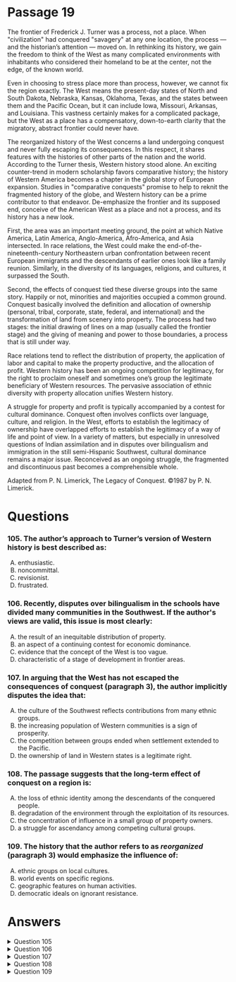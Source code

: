 # Passage 19
The frontier of Frederick J. Turner was a process, not a place. When "civilization" had conquered "savagery" at any one location, the process — and the historian’s attention — moved on. In rethinking its history, we gain the freedom to think of the West as many complicated environments with inhabitants who considered their homeland to be at the center, not the edge, of the known world.

Even in choosing to stress place more than process, however, we cannot fix the region exactly. The West means the present-day states of North and South Dakota, Nebraska, Kansas, Oklahoma, Texas, and the states between them and the Pacific Ocean, but it can include Iowa, Missouri, Arkansas, and Louisiana. This vastness certainly makes for a complicated package, but the West as a place has a compensatory, down-to-earth clarity that the migratory, abstract frontier could never have.

The reorganized history of the West concerns a land undergoing conquest and never fully escaping its consequences. In this respect, it shares features with the histories of other parts of the nation and the world. According to the Turner thesis, Western history stood alone. An exciting counter-trend in modern scholarship favors comparative history; the history of Western America becomes a chapter in the global story of European expansion. Studies in "comparative conquests" promise to help to reknit the fragmented history of the globe, and Western history can be a prime contributor to that endeavor. De-emphasize the frontier and its supposed end, conceive of the American West as a place and not a process, and its history has a new look.

First, the area was an important meeting ground, the point at which Native America, Latin America, Anglo-America, Afro-America, and Asia intersected. In race relations, the West could make the end-of-the-nineteenth-century Northeastern urban confrontation between recent European immigrants and the descendants of earlier ones look like a family reunion. Similarly, in the diversity of its languages, religions, and cultures, it surpassed the South.

Second, the effects of conquest tied these diverse groups into the same story. Happily or not, minorities and majorities occupied a common ground. Conquest basically involved the definition and allocation of ownership (personal, tribal, corporate, state, federal, and international) and the transformation of land from scenery into property. The process had two stages: the initial drawing of lines on a map (usually called the frontier stage) and the giving of meaning and power to those boundaries, a process that is still under way.

Race relations tend to reflect the distribution of property, the application of labor and capital to make the property productive, and the allocation of profit. Western history has been an ongoing competition for legitimacy, for the right to proclaim oneself and sometimes one’s group the legitimate beneficiary of Western resources. The pervasive association of ethnic diversity with property allocation unifies Western history.

A struggle for property and profit is typically accompanied by a contest for cultural dominance. Conquest often involves conflicts over language, culture, and religion. In the West, efforts to establish the legitimacy of ownership have overlapped efforts to establish the legitimacy of a way of life and point of view. In a variety of matters, but especially in unresolved questions of Indian assimilation and in disputes over bilingualism and immigration in the still semi-Hispanic Southwest, cultural dominance remains a major issue. Reconceived as an ongoing struggle, the fragmented and discontinuous past becomes a comprehensible whole.

Adapted from P. N. Limerick, The Legacy of Conquest. ©1987 by P. N. Limerick.

# Questions
### 105. The author’s approach to Turner’s version of Western history is best described as:
<ol type="A">
  <li>enthusiastic.</li>
  <li>noncommittal.</li>
  <li>revisionist.</li>
  <li>frustrated.</li>
</ol>

### 106. Recently, disputes over bilingualism in the schools have divided many communities in the Southwest. If the author's views are valid, this issue is most clearly:
<ol type="A">
  <li>the result of an inequitable distribution of property.</li>
  <li>an aspect of a continuing contest for economic dominance.</li>
  <li>evidence that the concept of the West is too vague.</li>
  <li>characteristic of a stage of development in frontier areas.</li>
</ol>

### 107. In arguing that the West has not escaped the consequences of conquest (paragraph 3), the author implicitly disputes the idea that:
<ol type="A">
  <li>the culture of the Southwest reflects contributions from many ethnic groups.</li>
  <li>the increasing population of Western communities is a sign of prosperity.</li>
  <li>the competition between groups ended when settlement extended to the Pacific.</li>
  <li>the ownership of land in Western states is a legitimate right.</li>
</ol>

### 108. The passage suggests that the long-term effect of conquest on a region is:
<ol type="A">
  <li>the loss of ethnic identity among the descendants of the conquered people.</li>
  <li>degradation of the environment through the exploitation of its resources.</li>
  <li>the concentration of influence in a small group of property owners.</li>
  <li>a struggle for ascendancy among competing cultural groups.</li>
</ol>

### 109. The history that the author refers to as _reorganized_ (paragraph 3) would emphasize the influence of:
<ol type="A">
  <li>ethnic groups on local cultures.</li>
  <li>world events on specific regions.</li>
  <li>geographic features on human activities.</li>
  <li>democratic ideals on ignorant resistance.</li>
</ol>

# Answers
<details>
  <summary>Question 105</summary>
  <b>The solution is C</b>: revisionist.

  <br><br>
  <b>Item Rationale:</b><br>
  This is a Reasoning Within the Text question because it asks you to assess or evaluate the author’s opinion of Turner’s view of Western history, by integrating evidence or cues to the author’s view from different parts of the passage.
  
  <br><br>
  <b>Option Rationale:</b><br>
  Option A: enthusiastic.
<br>
Incorrect. The author presents Turner’s version of Western history as an older, more standard position and is “enthusiastic” about the newer scholarship that critiques the Turner approach: “According to the Turner thesis, Western history stood alone. An exciting counter-trend in modern scholarship favors comparative history; the history of Western America becomes a chapter in the global story of European expansion” (paragraph 3).
<br><br>
Option B: noncommittal.
<br>
Incorrect. The author commits to the revision of history—and thus, a revision of Turner--at several points in the passage. For instance, the author says: "history has a new look" (paragraph 3); "First, …" — paragraph 4); "Second, …"—paragraph 5). The author, then, takes a position on the value of Turner’s approach and does not remain neutral.
<br><br>
Option C: revisionist.
<br>
Correct. The opening paragraph describes the Turner thesis of Western history and then asserts: “in rethinking its history, we gain the freedom to think of the West as many complicated environments….” Paragraph 3 argues for a "reorganized history of the West." The author, then, is <i>revising</i> the Turner thesis, according to which "Western history stood alone. An exciting counter-trend…favors comparative history" (paragraph 3).
<br><br>
Option D: frustrated.
<br>
Incorrect. There is no evidence in the passage for the author feeling or sounding “frustrated” by Turner’s approach; the author takes a reasonable and thoughtful tone throughout the passage.

</details>

<details>
  <summary>Question 106</summary>
  <b>The solution is B</b>: an aspect of a continuing contest for economic dominance.

  <br><br>
  <b>Item Rationale:</b><br>
  This is a Reasoning Beyond the Text question because it introduces a novel scenario and asks you to apply the arguments in the passage to that scenario.
  
  <br><br>
  <b>Option Rationale:</b><br>
  Option A: the result of an inequitable distribution of property.
<br>
Incorrect. The author explains in the final paragraph that conflicts over language are involved with struggles for property, not that the latter <i>cause</i> the former.
<br><br>
Option B: an aspect of a continuing contest for economic dominance.
<br>
Correct. The author writes: "A struggle for property…is typically accompanied by a contest for cultural dominance. Conquest often involves conflicts over language…" (final paragraph).
<br><br>
Option C: evidence that the concept of the West is too vague.
<br>
Incorrect. There is no support in the passage for this option.
<br><br>
Option D: characteristic of a stage of development in frontier areas.
<br>
Incorrect. The author does not say that contests for cultural dominance are a <i>stage of development</i>, but rather that they are ongoing (paragraph 6) and points to at least one instance in which disputes over bilingualism are still <i>unresolved</i> (final paragraph) in an area that is <i>not</i> "frontier."

</details>

<details>
  <summary>Question 107</summary>
  <b>The solution is C</b>: the competition between groups ended when settlement extended to the Pacific.

  <br><br>
  <b>Item Rationale:</b><br>
  This is a Comprehension question because it asks you to identify, from rhetorical choices and context, a point that is implicit, but not directly stated, in the author’s argument.
  
  <br><br>
  <b>Option Rationale:</b><br>
  Option A: the culture of the Southwest reflects contributions from many ethnic groups.
<br>
Incorrect. The author claims that the West has not escaped the consequences of conquest (paragraph 3) and provides as the first <i>support</i> for this thesis, the existing cultural diversity in the West. The author, then, does not dispute this point.
<br><br>
Option B: the increasing population of Western communities is a sign of prosperity.
<br>
Incorrect. The author’s point about the persistence of the consequences of conquest does not dispute anything about the indices of prosperity in the West.
<br><br>
Option C: the competition between groups ended when settlement extended to the Pacific.
<br>
Correct. In paragraph 3, the author writes: “The reorganized history of the West concerns a land undergoing conquest and never fully escaping its consequences.” The author writes later in the passage that “Western history has been an ongoing competition for legitimacy, for the right to proclaim oneself and sometimes one’s group the legitimate beneficiary of Western resources” (paragraph 6). The latter statement clearly implies that competition among groups for resources and other forms of legitimacy hardly ended when “settlement reached the Pacific,” but continues.
<br><br>
Option D: the ownership of land in Western states is a legitimate right.
<br>
Incorrect. The author discusses the question of “legitimacy” in the passage as an ongoing one. For example: “In the West, efforts to establish the legitimacy of ownership have overlapped efforts to establish the legitimacy of a way of life and point of view” (paragraph 6). The author does not at any point dispute, implicitly or explicitly, that land ownership may be a legitimate right.

</details>

<details>
  <summary>Question 108</summary>
  <b>The solution is D</b>: a struggle for ascendancy among competing cultural groups.

  <br><br>
  <b>Item Rationale:</b><br>
  This is a Comprehension question because it tests your understanding of a first-level claim in the passage.
  
  <br><br>
  <b>Option Rationale:</b><br>
  Option A: the loss of ethnic identity among the descendants of the conquered people.
<br>
  Incorrect. The author describes the struggle as one for cultural <i>dominance</i> (final paragraph), which in no way means that there is any kind of inevitable loss of “ethnic identity” that accompanies or results from conquest, but that ethnic identity can become a contested matter.
<br><br>
Option B: degradation of the environment through the exploitation of its resources.
<br>
Incorrect. This option is not supported in the passage; the author mentions only "the transformation of land from scenery into property" (paragraph 5).
<br><br>
Option C: the concentration of influence in a small group of property owners.
<br>
Incorrect. This option is not supported in the passage; the author says "Conquest basically involved the definition and allocation of ownership" (paragraph 5), but subsequent reference is to variation in the size of group ownership in many dimensions, from personal to international.
<br><br>
Option D: a struggle for ascendancy among competing cultural groups.
<br>
Correct. The author elaborates on the struggle for property and profit that defines conquest (paragraph 5) as accompanied by "a contest for <i>cultural dominance</i>" (final paragraph), which would indeed suggest a struggle for <i>ascendancy</i> among competing <i>cultural groups</i>.

</details>

<details>
  <summary>Question 109</summary>
  <b>The solution is B</b>: world events on specific regions.

  <br><br>
  <b>Item Rationale:</b><br>
  This is a Comprehension question because it asks you to examine the meaning of a term that the author uses, in the context of its use in the passage.
  
  <br><br>
  <b>Option Rationale:</b><br>
  Option A: ethnic groups on local cultures.
<br>
Incorrect. The influence of ethnic groups on local cultures is not part of the author’s discussion of a “reorganized” history, as the author presents the concept.
<br><br>
Option B: world events on specific regions.
<br>
  Correct. According to the “reorganized” history, the author maintains, the <i>history</i> of Western America becomes a chapter in the global story of European expansion,", rather than a unique story that “stood alone” (paragraph 3).
<br><br>
Option C: geographic features on human activities.
<br>
Incorrect. The reorganization, as the author presents the concept, does not refer to physical geography, but to a model for understanding history, as discussed in paragraph 3.
<br><br>
Option D: democratic ideals on ignorant resistance.
<br>
Incorrect. There is no discussion of the “triumph” of democracy over “resistance,” in the passage, and the author certainly does not characterize resistance in this fashion.

</details>
